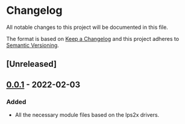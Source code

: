 # Changelog

All notable changes to this project will be documented in this file.

The format is based on [Keep a Changelog](http://keepachangelog.com/en/1.0.0/)
and this project adheres to [Semantic Versioning](http://semver.org/spec/v2.0.0.html).

## [Unreleased]


## [0.0.1] - 2022-02-03

### Added
- All the necessary module files based on the lps2x drivers.

[0.0.1]: https://github.com/nebelgrau77/msa301-rs/releases/tag/v0.0.1
